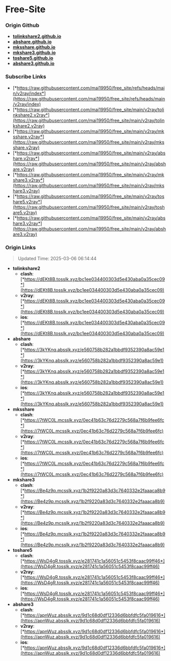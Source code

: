 # Free-Site

### Origin Github

- [**tolinkshare2.github.io**](https://github.com/tolinkshare2/tolinkshare2.github.io)
- [**abshare.github.io**](https://github.com/abshare/abshare.github.io)
- [**mksshare.github.io**](https://github.com/mksshare/mksshare.github.io)
- [**mkshare3.github.io**](https://github.com/mkshare3/mkshare3.github.io)
- [**toshare5.github.io**](https://github.com/toshare5/toshare5.github.io)
- [**abshare3.github.io**](https://github.com/abshare3/abshare3.github.io)

### Subscribe Links

- [*https://raw.githubusercontent.com/mai19950/free_site/refs/heads/main/v2ray/index*](https://raw.githubusercontent.com/mai19950/free_site/refs/heads/main/v2ray/index)
- [*https://raw.githubusercontent.com/mai19950/free_site/main/v2ray/tolinkshare2.v2ray*](https://raw.githubusercontent.com/mai19950/free_site/main/v2ray/tolinkshare2.v2ray)
- [*https://raw.githubusercontent.com/mai19950/free_site/main/v2ray/mksshare.v2ray*](https://raw.githubusercontent.com/mai19950/free_site/main/v2ray/mksshare.v2ray)
- [*https://raw.githubusercontent.com/mai19950/free_site/main/v2ray/abshare.v2ray*](https://raw.githubusercontent.com/mai19950/free_site/main/v2ray/abshare.v2ray)
- [*https://raw.githubusercontent.com/mai19950/free_site/main/v2ray/mkshare3.v2ray*](https://raw.githubusercontent.com/mai19950/free_site/main/v2ray/mkshare3.v2ray)
- [*https://raw.githubusercontent.com/mai19950/free_site/main/v2ray/toshare5.v2ray*](https://raw.githubusercontent.com/mai19950/free_site/main/v2ray/toshare5.v2ray)
- [*https://raw.githubusercontent.com/mai19950/free_site/main/v2ray/abshare3.v2ray*](https://raw.githubusercontent.com/mai19950/free_site/main/v2ray/abshare3.v2ray)

### Origin Links

> Updated Time: 2025-03-06 06:14:44

- **tolinkshare2**
  - **clash**: [*https://dEKt8B.tosslk.xyz/bc1ee034400303d5e430aba0a35cec09*](https://dEKt8B.tosslk.xyz/bc1ee034400303d5e430aba0a35cec09)
  - **v2ray**: [*https://dEKt8B.tosslk.xyz/bc1ee034400303d5e430aba0a35cec09*](https://dEKt8B.tosslk.xyz/bc1ee034400303d5e430aba0a35cec09)
  - **ios**: [*https://dEKt8B.tosslk.xyz/bc1ee034400303d5e430aba0a35cec09*](https://dEKt8B.tosslk.xyz/bc1ee034400303d5e430aba0a35cec09)
- **abshare**
  - **clash**: [*https://3kYKnq.absslk.xyz/e560758b282a1bbdf9352390a8ac59e1*](https://3kYKnq.absslk.xyz/e560758b282a1bbdf9352390a8ac59e1)
  - **v2ray**: [*https://3kYKnq.absslk.xyz/e560758b282a1bbdf9352390a8ac59e1*](https://3kYKnq.absslk.xyz/e560758b282a1bbdf9352390a8ac59e1)
  - **ios**: [*https://3kYKnq.absslk.xyz/e560758b282a1bbdf9352390a8ac59e1*](https://3kYKnq.absslk.xyz/e560758b282a1bbdf9352390a8ac59e1)
- **mksshare**
  - **clash**: [*https://7tWC0L.mcsslk.xyz/0ec41b63c76d2279c568a7f6b9fee6fc*](https://7tWC0L.mcsslk.xyz/0ec41b63c76d2279c568a7f6b9fee6fc)
  - **v2ray**: [*https://7tWC0L.mcsslk.xyz/0ec41b63c76d2279c568a7f6b9fee6fc*](https://7tWC0L.mcsslk.xyz/0ec41b63c76d2279c568a7f6b9fee6fc)
  - **ios**: [*https://7tWC0L.mcsslk.xyz/0ec41b63c76d2279c568a7f6b9fee6fc*](https://7tWC0L.mcsslk.xyz/0ec41b63c76d2279c568a7f6b9fee6fc)
- **mkshare3**
  - **clash**: [*https://Be4z9p.mcsslk.xyz/1b2f9220a83d3c7640332e2faaaca8b9*](https://Be4z9p.mcsslk.xyz/1b2f9220a83d3c7640332e2faaaca8b9)
  - **v2ray**: [*https://Be4z9p.mcsslk.xyz/1b2f9220a83d3c7640332e2faaaca8b9*](https://Be4z9p.mcsslk.xyz/1b2f9220a83d3c7640332e2faaaca8b9)
  - **ios**: [*https://Be4z9p.mcsslk.xyz/1b2f9220a83d3c7640332e2faaaca8b9*](https://Be4z9p.mcsslk.xyz/1b2f9220a83d3c7640332e2faaaca8b9)
- **toshare5**
  - **clash**: [*https://WsD4gR.tosslk.xyz/e281741c1a56051c5453f8caac99ff46*](https://WsD4gR.tosslk.xyz/e281741c1a56051c5453f8caac99ff46)
  - **v2ray**: [*https://WsD4gR.tosslk.xyz/e281741c1a56051c5453f8caac99ff46*](https://WsD4gR.tosslk.xyz/e281741c1a56051c5453f8caac99ff46)
  - **ios**: [*https://WsD4gR.tosslk.xyz/e281741c1a56051c5453f8caac99ff46*](https://WsD4gR.tosslk.xyz/e281741c1a56051c5453f8caac99ff46)
- **abshare3**
  - **clash**: [*https://apnWuz.absslk.xyz/9d1c68d0df12336d6bbfdfc5fa019616*](https://apnWuz.absslk.xyz/9d1c68d0df12336d6bbfdfc5fa019616)
  - **v2ray**: [*https://apnWuz.absslk.xyz/9d1c68d0df12336d6bbfdfc5fa019616*](https://apnWuz.absslk.xyz/9d1c68d0df12336d6bbfdfc5fa019616)
  - **ios**: [*https://apnWuz.absslk.xyz/9d1c68d0df12336d6bbfdfc5fa019616*](https://apnWuz.absslk.xyz/9d1c68d0df12336d6bbfdfc5fa019616)
